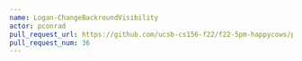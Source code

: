 ```yaml
---
name: Logan-ChangeBackroundVisibility
actor: pconrad
pull_request_url: https://github.com/ucsb-cs156-f22/f22-5pm-happycows/pull/36
pull_request_num: 36
---
```

